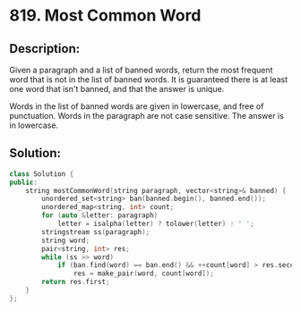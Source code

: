 # 819. Most Common Word

## Description:

Given a paragraph and a list of banned words, return the most frequent word that is not in the list of banned words.  It is guaranteed there is at least one word that isn't banned, and that the answer is unique.

Words in the list of banned words are given in lowercase, and free of punctuation.  Words in the paragraph are not case sensitive.  The answer is in lowercase.

## Solution:

```c++
class Solution {
public:
    string mostCommonWord(string paragraph, vector<string>& banned) {
        unordered_set<string> ban(banned.begin(), banned.end());
        unordered_map<string, int> count;
        for (auto &letter: paragraph) 
            letter = isalpha(letter) ? tolower(letter) : ' ';
        stringstream ss(paragraph);
        string word;
        pair<string, int> res;
        while (ss >> word)
            if (ban.find(word) == ban.end() && ++count[word] > res.second)
                res = make_pair(word, count[word]);
        return res.first;
    }
};
```

<!-- remark：

-  -->
